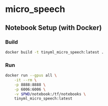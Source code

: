# micro_speech

## Notebook Setup (with Docker)

### Build

```bash
docker build -t tinyml_micro_speech:latest .
```

### Run

```bash
docker run --gpus all \
    -it --rm \
    -p 8888:8888 \
    -p 6006:6006 \
    -v $PWD/notebook:/tf/notebooks \
    tinyml_micro_speech:latest
```
